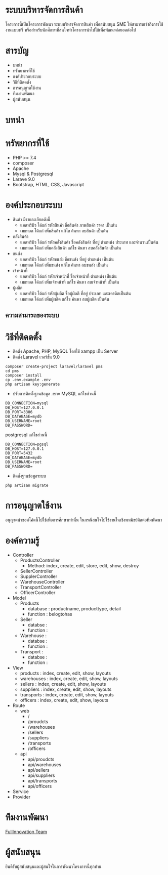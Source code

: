 # ระบบบริหารจัดการสินค้า
โครงการนี้เป็นโครงการพัฒนา ระบบบริหารจัดการสินค้า เพื่อสนับสนุน SME ให้สามารถเข้าถึงการใช้งานแบบฟรี หรือสำหรับนักศึกษาที่สนใจทำโครงการนำไปใช้เพื่อพัฒนาต่อยอดต่อไป 

# สารบัญ
* บทนำ
* ทรัพยากรที่ใช้
* องค์ประกอบระบบ
* วิธีที่ติดดตั้ง
* การอนุญาตใช้งาน
* ทีมงานพัฒนา
* ผู้สนับสนุน

# บทนำ




# ทรัพยากรที่ใช้
* PHP >= 7.4
* composer
* Apache
* Mysql & Postgresql
* Larave 9.0
* Bootstrap, HTML, CSS, Javascript




# องค์ประกอบระบบ
* สินค้า มีรายละเอียดดังนี้
    * แอดทริบิว ได้แก่ รหัสสินค้า ชื่อสินค้า ภาพสินค้า ราคา เป็นต้น
    * เมธทอด ได้แก่ เพิ่มสินค้า แก้ไข ค้นหา ลบสินค้า เป็นต้น
* คลังสินค้า
    * แอดทริบิว ได้แก่ รหัสคลั่งสินค้า ชื่อคลังสินค้า ที่อยู่ ตำแหน่ง ประเภท และจำนวนเป็นต้น
    * เมธทอด ได้แก่ เพิ่มคลังสินค้า แก้ไข ค้นหา ลบคลังสินค้า   เป็นต้น
* ขนส่ง
    * แอดทริบิว ได้แก่ รหัสขนส่ง ชื่อขนส่ง ที่อยู่ ตำแหน่ง เป็นต้น
    * เมธทอด ได้แก่ เพิ่มขนส่ง แก้ไข ค้นหา ลบขนส่ง   เป็นต้น
* เจ้าหน้าที่
    * แอดทริบิว ได้แก่ รหัสเจ้าหน้าที่ ชื่อเจ้าหน้าที่ ตำแหน่ง เป็นต้น
    * เมธทอด ได้แก่ เพิ่มเจ้าหน้าที่ แก้ไข ค้นหา ลบเจ้าหน้าที่  เป็นต้น
* ผู้ผลิต
    * แอดทริบิว ได้แก่ รหัสผู้ผลิต ชื่อผู้ผิลติ ที่อยู่  ประเภท และเครดิตเป็นต้น
    * เมธทอด ได้แก่ เพิ่มผู้ผลิต แก้ไข ค้นหา ลบผู้ผลิต  เป็นต้น

## ความสามารถของระบบ



# วิธีที่ติดดตั้ง
* ติดตั้ง Apache, PHP, MySQL โดยใช้ xampp เป็น Server
* ติดตั้ง Laravel เวอร์ชั่น 9.0
```
composer create-project laravel/laravel pms
cd pms
composer install
cp .env.example .env
php artisan key:generate
```
* ปรับการติดตั้งฐานข้อมูล .env
MySQL แก้ไขส่วนนี้
```
DB_CONNECTION=mysql
DB_HOST=127.0.0.1
DB_PORT=3306
DB_DATABASE=mydb
DB_USERNAME=root
DB_PASSWORD=
```
postgresql แก้ไขส่วนนี้
```
DB_CONNECTION=pgsql
DB_HOST=127.0.0.1
DB_PORT=5432
DB_DATABASE=mydb
DB_USERNAME=root
DB_PASSWORD=
```

* ติดตั้งฐานข้อมูลระบบ
```
php artisan migrate
``` 


# การอนุญาตใช้งาน
อนุญาตนำซอต์โค้ดนี้ไปใช้เพื่อการศึกษาเท่านั้น ในกรณีสนใจไปใช้งานในเชิงพาณิชย์ติดต่อทีมพัฒนา


# องค์ความรู้
* Controller
    * ProductsController 
        * Method: index, create, edit, store, edit, show, destroy
    * SellerController
    * SupplerController
    * WarehouseController
    * TransportController
    * OfficerController
* Model
    * Products 
        * database : productname, producttype, detail 
        * function : belogtohas
    * Seller 
        * databse :
        * function :
    * Warehouse :
        * databse :
        * function :
    * Transport :
        * databse :
        * function :
* View
    * products : index, create, edit, show, layouts
    * warehouses : index, create, edit, show, layouts
    * sellers : index, create, edit, show, layouts
    * suppliers : index, create, edit, show, layouts
    * transports : index, create, edit, show, layouts
    * officers : index, create, edit, show, layouts
* Route
    * web
        * /
        * /proudcts
        * /warehouses
        * /sellers
        * /suppliers 
        * /transports
        * /officers
    * api
        * api/proudcts
        * api/warehouses
        * api/sellers
        * api/suppliers 
        * api/transports
        * api/officers
* Service
* Provider

# ทีมงานพัฒนา
<a href="https://innovationfull.herokuapp.com">FullInnovation Team </a>



# ผู้สนับสนุน
ยินดีรับผู้สนับสนุนและผู้สนใจในการพัฒนาโครงการนี้ทุกท่าน



